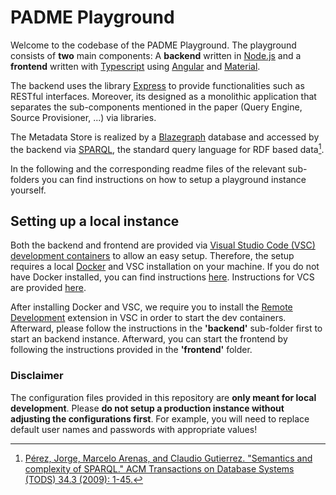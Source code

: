 # PADME Playground

Welcome to the codebase of the PADME Playground. The playground consists of **two** main components: A **backend** written in [Node.js](www.nodejs.org/en/) and a **frontend** written with [Typescript](www.typescriptlang.org) using [Angular](www.angular.io) and [Material](https://material.angular.io/). 

The backend uses the library [Express](www.expressjs.com) to provide functionalities such as RESTful interfaces. Moreover, its designed as a monolithic application that separates the sub-components mentioned in the paper (Query Engine, Source Provisioner, ...) via libraries. 

The Metadata Store is realized by a [Blazegraph](https://blazegraph.com/) database and accessed by the backend via [SPARQL](www.w3.org/TR/sparql11-query), the standard query language for RDF based data[^1].

In the following and the corresponding readme files of the relevant sub-folders you can find instructions on how to setup a playground instance yourself.

## Setting up a local instance

Both the backend and frontend are provided via [Visual Studio Code (VSC) development containers](https://code.visualstudio.com/docs/devcontainers/containers) to allow an easy setup. Therefore, the setup  requires a local [Docker](https://www.docker.com/) and VSC installation on your machine. If you do not have Docker installed, you can find instructions [here](https://docs.docker.com/get-docker/). Instructions for VCS are provided [here](https://code.visualstudio.com/download).


After installing Docker and VSC, we require you to install the [Remote Development](https://marketplace.visualstudio.com/items?itemName=ms-vscode-remote.vscode-remote-extensionpack) extension in VSC in order to start the dev containers. Afterward, please follow the instructions in the **'backend'** sub-folder first to start an backend instance. Afterward, you can start the frontend by following the instructions provided in the **'frontend'** folder.

### Disclaimer

The configuration files provided in this repository are **only meant for local development**. Please **do not setup a production instance without adjusting the configurations first**. For example, you will need to replace default user names and passwords with appropriate values!

[^1]: [Pérez, Jorge, Marcelo Arenas, and Claudio Gutierrez. "Semantics and complexity of SPARQL." ACM Transactions on Database Systems (TODS) 34.3 (2009): 1-45.](https://dl.acm.org/doi/abs/10.1145/1567274.1567278?casa_token=3Gul8MaNwBUAAAAA:ECzvKb6zd5cOCAW63zCAd8RmNcSaIbNLoOOhG5kyYnQsl_zOnGffHZ3X3bp9xWrWRLf7g67IyXoG)
